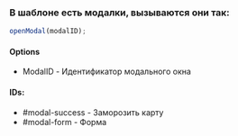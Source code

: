 ### В шаблоне есть модалки, вызываются они так:

```javascript
openModal(modalID);
```

#### Options

- ModalID - Идентификатор модального окна

#### IDs:

- #modal-success - Заморозить карту
- #modal-form - Форма